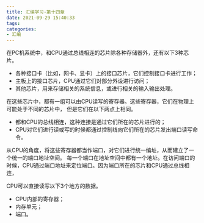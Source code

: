 ```yaml
---
title: 汇编学习-第十四章
date: 2021-09-29 15:40:33
tags:
categories:
- 汇编
---
```


在PC机系统中，和CPU通过总线相连的芯片除各种存储器外，还有以下3种芯片。

* 各种接口卡（比如，网卡、显卡）上的接口芯片，它们控制接口卡进行工作；
* 主板上的接口芯片，CPU通过它们对部分外设进行访问；
* 其他芯片，用来存储相关的系统信息，或进行相关的输入输出处理。

在这些芯片中，都有一组可以由CPU读写的寄存器。这些寄存器，它们在物理上可能处于不同的芯片中，
但是它们在以下两点上相同。

* 都和CPU的总线相连，这种连接是通过它们所在的芯片进行的；
* CPU对它们进行读或写的时候都通过控制线向它们所在的芯片发出端口读写命令。

从CPU的角度，将这些寄存器都当作端口，对它们进行统一编址，从而建立了一个统一的端口地址空间。
每一个端口在地址空间中都有一个地址。在访问端口的时候，CPU通过端口地址来定位端口。因为端口所在的芯片和CPU通过总线相连，

CPU可以直接读写以下3个地方的数据。

* CPU内部的寄存器；
* 内存单元；
* 端口。
